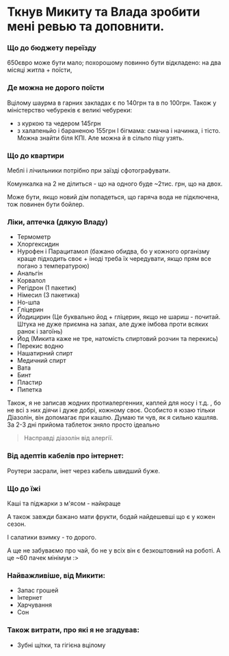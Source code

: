 # Ткнув Микиту та Влада зробити мені ревью та доповнити.

### Що до бюджету переїзду
650євро може бути мало; похорошому повинно бути відкладено: на два місяці житла + поїсти, 

### Де можна не дорого поїсти

Вцілому шаурма в гарних закладах є по 140грн та в по 100грн.
Також у міністерство чебуреків є великі чебуреки:
- з куркою та чедером 145грн
- з халапеньйо і бараненою 155грн
І бігмама: смачна і начинка, і тісто. Можна знайти біля КПІ. 
Але можна й в сільпо піцу узять.

### Що до квартири 

Меблі і лічильники потрібно при заїзді сфотографувати. 

Комункалка на 2 не ділиться - що на одного буде ~2тис. грн, що на двох.

Може бути, якщо новий дім попадеться, що гаряча вода не підключена, тож повинен бути бойлер.

### Ліки, аптечка (дякую Владу)

- Термометр
- Хлоргексидин
- Нурофен і Парацитамол (бажано обидва, бо у кожного організму краще підходить своє + іноді треба їх чередувати, якщо прям все погано з температурою)
- Анальгін
- Корвалол
- Регідрон (1 пакетик)
- Німесил (3 пакетика)
- Но-шпа
- Гліцерин
- Йодицирин (Це буквально йод + гліцерин, якщо не шариш - почитай. Штука не дуже приємна на запах, але дуже імбова проти всяких ранок і загоїнь)
- Йод (Микита каже не тре, натомість спиртовий розчин та перекись)
- Перекис водню
- Нашатирний спирт
- Медичний спирт
- Вата
- Бинт
- Пластир
- Пипетка

Також, я не записав жодних протиалергенних, каплей для носу і т.д. , бо не всі з них діячи і дуже добрі, кожному своє. Особисто я юзаю тільки Діазолін, він допомагає при кашлю. Думаю ти чув, як я сильно кашляв. За 2-3 дні прийома таблеток зняло просто ідеально
> Насправді діазолін від алергії.

### Від адептів кабелів про інтернет:

Роутери засрали, інет через кабель швидший буже.

### Що до їжі
Каші та піджарки з м'ясом - найкраще

А також завжди бажано мати фрукти, бодай найдешевші що є у кожен сезон. 

І салатики взимку - то дорого.

А ще не забуваємо про чай, бо не у всіх він є безкоштовний на роботі.
А це ~60 пачек мінімум :>

### Найважливіше, від Микити: 
- Запас грошей
- Інтернет
- Харчування
- Сон 

### Також витрати, про які я не згадував:
- Зубні щітки, та гігієна вцілому
